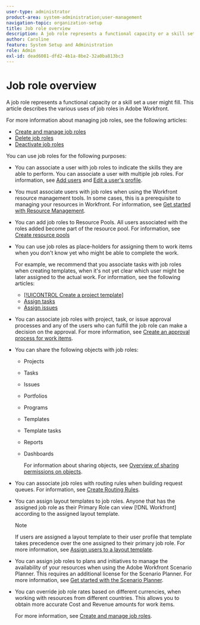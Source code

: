 ```yaml
---
user-type: administrator
product-area: system-administration;user-management
navigation-topic: organization-setup
title: Job role overview
description: A job role represents a functional capacity or a skill set a user might fill. This article describes the various uses of job roles in Adobe Workfront.
author: Caroline
feature: System Setup and Administration
role: Admin
exl-id: dead6081-dfd2-4b1a-8be2-32a0ba813bc3
---
```

# Job role overview

A job role represents a functional capacity or a skill set a user might fill. This article describes the various uses of job roles in Adobe Workfront.

For more information about managing job roles, see the following articles:

* [Create and manage job roles](../../../administration-and-setup/set-up-workfront/organizational-setup/create-manage-job-roles.md)
* [Delete job roles](../../../administration-and-setup/set-up-workfront/organizational-setup/delete-job-roles.md)
* [Deactivate job roles](../../../administration-and-setup/set-up-workfront/organizational-setup/deactivate-job-roles.md)

You can use job roles for the following purposes:

* You can associate a user with job roles to indicate the skills they are able to perform. You can associate a user with multiple job roles. For information, see [Add users](../../../administration-and-setup/add-users/create-and-manage-users/add-users.md) and [Edit a user's profile](../../../administration-and-setup/add-users/create-and-manage-users/edit-a-users-profile.md).
* You must associate users with job roles when using the Workfront resource management tools. In some cases, this is a prerequisite to managing your resources in Workfront. For information, see [Get started with Resource Management](../../../resource-mgmt/resource-mgmt-overview/get-started-resource-management.md).
* You can add job roles to Resource Pools. All users associated with the roles added become part of the resource pool. For information, see [Create resource pools](../../../resource-mgmt/resource-planning/resource-pools/create-resource-pools.md)
* You can use job roles as place-holders for assigning them to work items when you don't know yet who might be able to complete the work.

   For example, we recommend that you associate tasks with job roles when creating templates, when it's not yet clear which user might be later assigned to the actual work. For information, see the following articles:

   * [[!UICONTROL Create a project template]](../../../manage-work/projects/create-and-manage-templates/create-template.md)
   * [Assign tasks](../../../manage-work/tasks/assign-tasks/assign-tasks.md)
   * [Assign issues](../../../manage-work/issues/manage-issues/assign-issues.md)

* You can associate job roles with project, task, or issue approval processes and any of the users who can fulfill the job role can make a decision on the approval. For more information, see [Create an approval process for work items](../../../administration-and-setup/customize-workfront/configure-approval-milestone-processes/create-approval-processes.md).
* You can share the following objects with job roles:

   * Projects
   * Tasks
   * Issues
   * Portfolios
   * Programs
   * Templates
   * Template tasks
   * Reports
   * Dashboards

      For information about sharing objects, see [Overview of sharing permissions on objects](../../../workfront-basics/grant-and-request-access-to-objects/sharing-permissions-on-objects-overview.md).

* You can associate job roles with routing rules when building request queues. For information, see [Create Routing Rules](../../../manage-work/requests/create-and-manage-request-queues/create-routing-rules.md).
* You can assign layout templates to job roles. Anyone that has the assigned job role as their Primary Role can view [!DNL Workfront] according to the assigned layout template.

   >[!NOTE]
   >
   >If users are assigned a layout template to their user profile that template takes precedence over the one assigned to their primary job role. For more information, see [Assign users to a layout template](../../../administration-and-setup/customize-workfront/use-layout-templates/assign-users-to-layout-template.md).

* You can assign job roles to plans and initiatives to manage the availability of your resources when using the Adobe Workfront Scenario Planner. This requires an additional license for the Scenario Planner. For more information, see [Get started with the Scenario Planner](../../../scenario-planner/get-started-with-scenario-planning.md).
* You can override job role rates based on different currencies, when working with resources from different countries. This allows you to obtain more accurate Cost and Revenue amounts for work items.

   For more information, see [Create and manage job roles](../../../administration-and-setup/set-up-workfront/organizational-setup/create-manage-job-roles.md).
